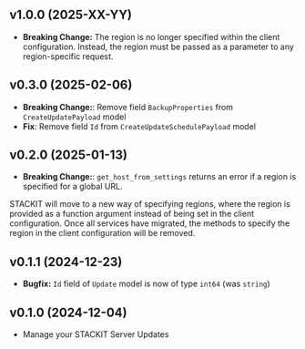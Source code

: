 ## v1.0.0 (2025-XX-YY)
- **Breaking Change:** The region is no longer specified within the client configuration. Instead, the region must be passed as a parameter to any region-specific request.

## v0.3.0 (2025-02-06)

- **Breaking Change:**: Remove field `BackupProperties` from `CreateUpdatePayload` model
- **Fix**: Remove field `Id` from `CreateUpdateSchedulePayload` model

## v0.2.0 (2025-01-13)

- **Breaking Change:**: `get_host_from_settings` returns an error if a region is specified for a global URL.

STACKIT will move to a new way of specifying regions, where the region is provided as a function argument instead of being set in the client configuration. Once all services have migrated, the methods to specify the region in the client configuration will be removed.

## v0.1.1 (2024-12-23)

- **Bugfix:** `Id` field of `Update` model is now of type `int64` (was `string`)

## v0.1.0 (2024-12-04)

- Manage your STACKIT Server Updates
